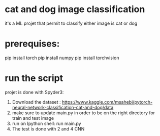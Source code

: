 # cat and dog image classification
it's a ML projet that permit to classify either image is cat or dog 
 
# prerequises:

pip install torch
pip install numpy
pip install torchvision

   
# run the script

projet is done with Spyder3:

1. Download the dataset : https://www.kaggle.com/msahebi/pytorch-neural-network-classification-cat-and-dog/data
2. make sure to update main.py in order to be on the right directory for train and test image
3. run on Ipython shell: run main.py
4. The test is done with 2 and 4 CNN 
